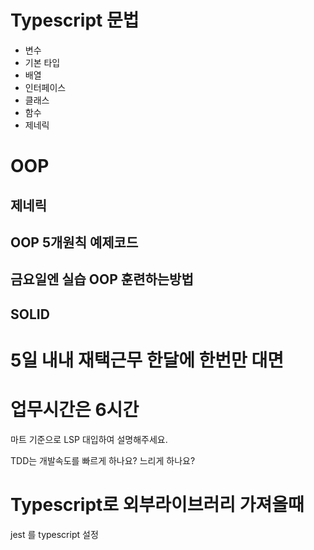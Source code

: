# Typescript 문법

-   변수
-   기본 타입
-   배열
-   인터페이스
-   클래스
-   함수
-   제네릭

# OOP

## 제네릭

## OOP 5개원칙 예제코드

## 금요일엔 실습 OOP 훈련하는방법

## SOLID

# 5일 내내 재택근무 한달에 한번만 대면

# 업무시간은 6시간

마트 기준으로 LSP 대입하여 설명해주세요.

TDD는 개발속도를 빠르게 하나요? 느리게 하나요?

# Typescript로 외부라이브러리 가져올때

jest 를 typescript 설정
